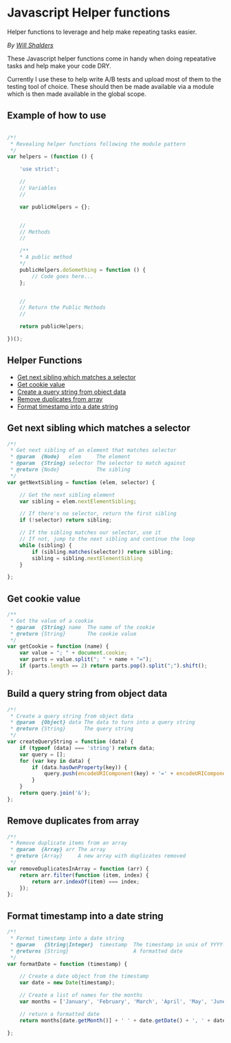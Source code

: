 # Javascript Helper functions
Helper functions to leverage and help make repeating tasks easier.

_By [Will Shalders](http://willshalders.me)_

These Javascript helper functions come in handy when doing repeatative tasks and help make your code DRY.

Currently I use these to help write A/B tests and upload most of them to the testing tool of choice. These should then be made available via a module which is then made available in the global scope.

## Example of how to use
```javascript

/*!
 * Revealing helper functions following the module pattern
 */
var helpers = (function () {

	'use strict';

	//
	// Variables
	//

	var publicHelpers = {};


	//
	// Methods
	//

	/**
	* A public method
	*/
	publicHelpers.doSomething = function () {
		// Code goes here...
	};


	//
	// Return the Public Methods
	//

	return publicHelpers;

})();
```

## Helper Functions
- [Get next sibling which matches a selector](#get-next-sibling-which-matches-a-selector)
- [Get cookie value](#get-cookie-value)
- [Create a query string from object data](#build-a-query-string-from-object-data)
- [Remove duplicates from array](#remove-duplicates-from-array)
- [Format timestamp into a date string](#format-timestamp-into-a-date-string)

## Get next sibling which matches a selector
```javascript
/*!
 * Get next sibling of an element that matches selector
 * @param  {Node}   elem     The element
 * @param  {String} selector The selector to match against
 * @return {Node}            The sibling
 */
var getNextSibling = function (elem, selector) {

	// Get the next sibling element
	var sibling = elem.nextElementSibling;

	// If there's no selector, return the first sibling
	if (!selector) return sibling;

	// If the sibling matches our selector, use it
	// If not, jump to the next sibling and continue the loop
	while (sibling) {
		if (sibling.matches(selector)) return sibling;
		sibling = sibling.nextElementSibling
	}

};
```

## Get cookie value
```javascript
/**
 * Get the value of a cookie
 * @param  {String} name  The name of the cookie
 * @return {String}       The cookie value
 */
var getCookie = function (name) {
	var value = "; " + document.cookie;
	var parts = value.split("; " + name + "=");
	if (parts.length == 2) return parts.pop().split(";").shift();
};
```

## Build a query string from object data
```javascript
/*!
 * Create a query string from object data
 * @param  {Object} data The data to turn into a query string
 * @return {String}      The query string
 */
var createQueryString = function (data) {
	if (typeof (data) === 'string') return data;
	var query = [];
	for (var key in data) {
		if (data.hasOwnProperty(key)) {
			query.push(encodeURIComponent(key) + '=' + encodeURIComponent(data[key]));
		}
	}
	return query.join('&');
};
```

## Remove duplicates from array
```javascript
/*!
 * Remove duplicate items from an array
 * @param  {Array} arr The array
 * @return {Array}     A new array with duplicates removed
 */
var removeDuplicatesInArray = function (arr) {
	return arr.filter(function (item, index) {
		return arr.indexOf(item) === index;
	});
};
```

## Format timestamp into a date string
```javascript
/*!
 * Format timestamp into a date string
 * @param   {String|Integer}  timestamp  The timestamp in unix of YYYY-MM-DD HH:MM:SS format
 * @returns {String}                     A formatted date
 */
var formatDate = function (timestamp) {

	// Create a date object from the timestamp
	var date = new Date(timestamp);

	// Create a list of names for the months
	var months = ['January', 'February', 'March', 'April', 'May', 'June', 'July', 'August', 'September', 'October',	'November', 'December'];

	// return a formatted date
	return months[date.getMonth()] + ' ' + date.getDate() + ', ' + date.getFullYear();

};
```
